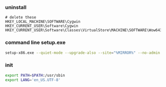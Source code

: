 ### uninstall
```
# delete these
HKEY_LOCAL_MACHINE\SOFTWARE\Cygwin
HKEY_CURRENT_USER\Software\Cygwin
HKEY_CURRENT_USER\Software\Classes\VirtualStore\MACHINE\SOFTWARE\Wow6432Node\Cygwin
```


### command line setup.exe
```bash
setup-x86.exe --quiet-mode --upgrade-also --site="%MIRROR%" --no-admin --no-shortcuts --no-startmenu --no-desktop --root="%CYGWIN_HOME%"
```

### init
```bash
export PATH=$PATH:/usr/sbin
export LANG='en_US.UTF-8'
```
